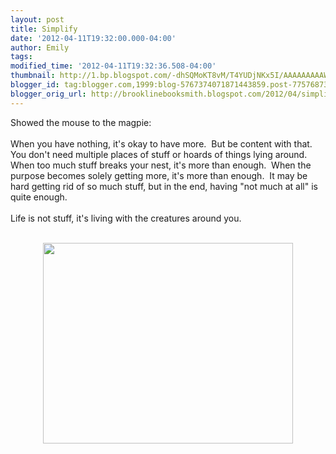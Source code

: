 ```yaml
---
layout: post
title: Simplify
date: '2012-04-11T19:32:00.000-04:00'
author: Emily
tags: 
modified_time: '2012-04-11T19:32:36.508-04:00'
thumbnail: http://1.bp.blogspot.com/-dhSQMoKT8vM/T4YUDjNKx5I/AAAAAAAAAWI/4bZPd33W3fw/s72-c/more.jpg
blogger_id: tag:blogger.com,1999:blog-5767374071871443859.post-7757687390432267081
blogger_orig_url: http://brooklinebooksmith.blogspot.com/2012/04/simplify.html
---
```


Showed the mouse to the magpie:<br /><br />When you have nothing, it's okay to have more.&nbsp; But be content with that.&nbsp; You don't need multiple places of stuff or hoards of things lying around.&nbsp; When too much stuff breaks your nest, it's more than enough.&nbsp; When the purpose becomes solely&nbsp;getting more, it's more than enough.&nbsp; It may be hard getting rid of so much stuff, but in the end, having "not much at all" is quite enough.&nbsp; <br /><br />Life is not stuff, it's living with the creatures around you.<br /><br /><div class="separator" style="clear: both; text-align: center;"><a href="http://1.bp.blogspot.com/-dhSQMoKT8vM/T4YUDjNKx5I/AAAAAAAAAWI/4bZPd33W3fw/s1600/more.jpg" imageanchor="1" style="margin-left: 1em; margin-right: 1em;"><img border="0" height="321" qda="true" src="http://1.bp.blogspot.com/-dhSQMoKT8vM/T4YUDjNKx5I/AAAAAAAAAWI/4bZPd33W3fw/s400/more.jpg" width="400" /></a></div>